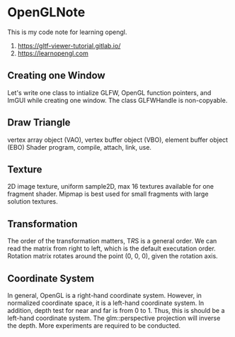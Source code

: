# OpenGLNote
This is my code note for learning opengl.
 
1. https://gltf-viewer-tutorial.gitlab.io/
2. https://learnopengl.com

## Creating one Window

Let's write one class to intialize GLFW, OpenGL function pointers, and ImGUI while creating one window.
The class GLFWHandle is non-copyable. 

## Draw Triangle

vertex array object (VAO), vertex buffer object (VBO), element buffer object (EBO)
Shader program, compile, attach, link, use.

## Texture
2D image texture, uniform sample2D, max 16 textures available for one fragment shader.
Mipmap is best used for small fragments with large solution textures. 

## Transformation

The order of the transformation matters, T*R*S is a general order. We can read the matrix from right to left, which is the default executation order. Rotation matrix rotates around the point (0, 0, 0), given the rotation axis.

## Coordinate System

In general, OpenGL is a right-hand coordinate system. However, in normalized coordinate space, it is a left-hand coordinate system. In addition, depth test for near and far is from 0 to 1. Thus, this is should be a left-hand coordinate system. The glm::perspective projection will inverse the depth. More experiments are required to be conducted.